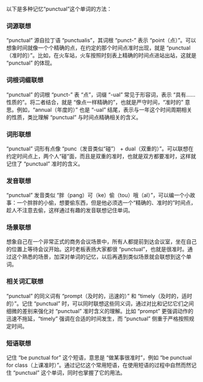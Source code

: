 以下是多种记忆“punctual”这个单词的方法：

### 词源联想
“punctual” 源自拉丁语 “punctualis”，其词根 “punct-” 表示 “point（点）”。可以想象时间就像一个个精确的点，在约定的那个时间点准时出现，就是 “punctual（准时的）”。比如，在火车站，火车按照时刻表上精确的时间点进站出站，这就是 “punctual” 的体现。 

### 词根词缀联想
“punctual” 的词根 “punct-” 表 “点”，词缀 “-ual” 常见于形容词，表示 “具有……性质的”。将二者结合，就是 “像点一样精确的”，也就是严守时间，“准时的” 意思。例如，“annual（年度的）” 也是 “-ual” 结尾，表示与一年这个时间周期相关的性质，类比理解 “punctual” 与时间点精确相关的含义。 

### 词形联想
“punctual” 词形有点像 “punc（发音类似“碰”） + dual（双重的）”。可以联想在约定时间点上，两个人“碰”面，而且是双重的准时，也就是双方都要准时，这样就记住了 “punctual” 准时的含义。 

### 发音联想
“punctual” 发音类似 “胖（pang）可（ke）偷（tou）哦（al）”，可以编一个小故事：一个胖胖的小偷，想要偷东西，但是他必须选一个“精确的、准时的”时间点，趁人不注意去偷，这样通过有趣的发音联想记住单词。 

### 场景联想
想象自己在一个非常正式的商务会议场景中，所有人都提前到达会议室，坐在自己的位置上等待会议开始。这时老板表扬大家都很 “punctual”，也就是很准时。通过这个熟悉的场景，加深对单词的记忆，以后再遇到类似场景就会联想到这个单词。 

### 相关词汇联想
“punctual” 的同义词有 “prompt（及时的，迅速的）” 和 “timely（及时的，适时的）”。记住 “punctual” 时，可以同时联想这些同义词，通过对比和记忆它们之间细微的差别来强化对 “punctual” 准时含义的理解。比如 “prompt” 更强调动作的迅速不拖延，“timely” 强调在合适的时间发生，而 “punctual” 侧重于严格按照规定时间。 

### 短语联想
记住 “be punctual for” 这个短语，意思是 “做某事很准时”，例如 “be punctual for class（上课准时）”。通过记忆这个常用短语，在使用短语的过程中自然而然记住 “punctual” 这个单词，同时也掌握了它的用法。 